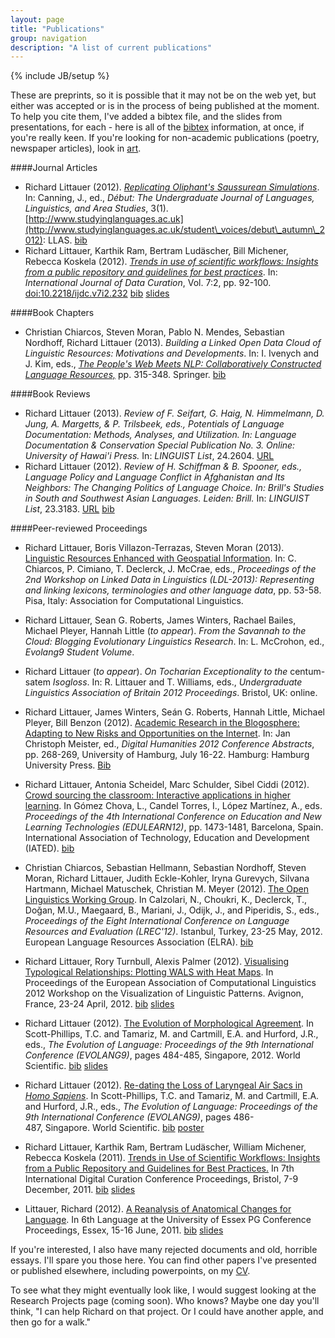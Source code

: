```yaml
---
layout: page
title: "Publications"
group: navigation
description: "A list of current publications"
---
```

{% include JB/setup %}

These are preprints, so it is possible that it may not be on the web yet, but either was accepted or is in the process of being published at the moment. To help you cite them, I've added a bibtex file, and the slides from presentations, for each - here is all of the [bibtex](http://www.burntfen.net/linguistics/publications.bib) information, at once, if you're really keen. If you're looking for non-academic publications (poetry, newspaper articles), look in [art](/art.html).

####Journal Articles

 * Richard Littauer (2012). [_Replicating Oliphant's Saussurean Simulations_](http://www.rlittauer.com/publications/LittDebut.pdf). In: Canning, J., ed., _Début: The Undergraduate Journal of Languages, Linguistics, and Area Studies_, 3(1). [http://www.studyinglanguages.ac.uk](http://www.studyinglanguages.ac.uk/student\_voices/debut\_autumn\_2012): LLAS. [bib](http://www.rlittauer.com/publications/bib/LittDebut.bib)  
 * Richard Littauer, Karthik Ram, Bertram Ludäscher, Bill Michener, Rebecca Koskela (2012). [_Trends in use of scientific workflows: Insights from a public repository and guidelines for best practices_](http://ijdc.net/index.php/ijdc/article/download/222/291). In: _International Journal of Data Curation_, Vol. 7:2, pp. 92-100. [doi:10.2218/ijdc.v7i2.232](http://ijdc.net/index.php/ijdc/article/view/222) [bib](http://www.burntfen.net/publications/bib/LittIJDC.bib) [slides](http://www.slideshare.net/RichLitt/trends-in-use-of-scientific-workflows-insights-from-a-public-repository-and-recommendations-for-best-practices)  

####Book Chapters

 * Christian Chiarcos, Steven Moran, Pablo N. Mendes, Sebastian Nordhoff, Richard Littauer (2013). _Building a Linked Open Data Cloud of Linguistic Resources: Motivations and Developments_. In: I. Ivenych and J. Kim, eds., [_The People's Web Meets NLP: Collaboratively Constructed Language Resources,_](https://www.springer.com/education+%26+language/linguistics/book/978-3-642-35084-9) pp. 315-348. Springer. [bib](http://www.rlittauer.com/publications/bib/ChiarcosLOD.bib)  

####Book Reviews

 * Richard Littauer (2013). _Review of F. Seifart, G. Haig, N. Himmelmann, D. Jung, A. Margetts, & P. Trilsbeek, eds., Potentials of Language Documentation: Methods, Analyses, and Utilization. In: Language Documentation & Conservation Special Publication No. 3. Online: University of Hawai'i Press._ In: _LINGUIST List_, 24.2604. [URL](http://linguistlist.org/pubs/reviews/get-review.cfm?SubID=12670360)  
 * Richard Littauer (2012). _Review of H. Schiffman & B. Spooner, eds., Language Policy and Language Conflict in Afghanistan and Its Neighbors: The Changing Politics of Language Choice. In: Brill's Studies in South and Southwest Asian Languages. Leiden: Brill._ In: _LINGUIST List_, 23.3183. [URL](http://linguistlist.org/pubs/reviews/get-review.cfm?SubID=4553348) [bib](http://www.rlittauer.com/publications/bib/LittLinguist.bib)  


####Peer-reviewed Proceedings

 * Richard Littauer, Boris Villazon-Terrazas, Steven Moran (2013). [Linguistic Resources Enhanced with Geospatial Information](http://www.aclweb.org/anthology/W13-5508). In: C. Chiarcos, P. Cimiano, T. Declerck, J. McCrae, eds., *Proceedings of the 2nd Workshop on Linked Data in Linguistics (LDL-2013): Representing and linking lexicons, terminologies and other language data*, pp. 53-58. Pisa, Italy: Association for Computational Linguistics. 
 * Richard Littauer, Sean G. Roberts, James Winters, Rachael Bailes, Michael Pleyer, Hannah Little (*to appear*). *From the Savannah to the Cloud: Blogging Evolutionary Linguistics Research*. In: L. McCrohon, ed., *Evolang9 Student Volume*.  
 * Richard Littauer (*to appear*). *On Tocharian Exceptionality to the* centum-satem *Isogloss*. In: R. Littauer and T. Williams, eds., *Undergraduate Linguistics Association of Britain 2012 Proceedings*. Bristol, UK: online.  
 * Richard Littauer, James Winters, Seán G. Roberts, Hannah Little, Michael Pleyer, Bill Benzon (2012). [Academic Research in the Blogosphere: Adapting to New Risks and Opportunities on the Internet](http://www.rlittauer.com/publications/LittDH.pdf). In: Jan Christoph Meister, ed., _Digital Humanities 2012 Conference Abstracts_, pp. 268-269, University of Hamburg, July 16-22. Hamburg: Hamburg University Press. [Bib](http://www.rlittauer.com/publications/LittDH.bib)
 * Richard Littauer, Antonia Scheidel, Marc Schulder, Sibel Ciddi (2012). [Crowd sourcing the classroom: Interactive applications in higher learning](http://www.burntfen.net/publications/LittEdulearn.pdf). In Gómez Chova, L., Candel Torres, I., López Martínez, A., eds. _Proceedings of the 4th International Conference on Education and New Learning Technologies (EDULEARN12)_, pp. 1473-1481, Barcelona, Spain. International Association of Technology, Education and Development (IATED). [bib](http://www.burntfen.net/publications/bib/LittEdulearn.bib)  
 * Christian Chiarcos, Sebastian Hellmann, Sebastian Nordhoff, Steven Moran, Richard Littauer, Judith Eckle-Kohler, Iryna Gurevych, Silvana Hartmann, Michael Matuschek, Christian M. Meyer (2012). [The Open Linguistics Working Group](http://www.burntfen.net/publications/OKFLREC.pdf). In Calzolari, N., Choukri, K., Declerck, T., Doğan, M.U., Maegaard, B., Mariani, J., Odijk, J., and Piperidis, S., eds., _Proceedings of the Eight International Conference on Language Resources and Evaluation (LREC'12)_. Istanbul, Turkey, 23-25 May, 2012. European Language Resources Association (ELRA). [bib](http://www.burntfen.net/publications/bib/OKFLREC.bib)  
 * Richard Littauer, Rory Turnbull, Alexis Palmer (2012). [Visualising Typological Relationships: Plotting WALS with Heat Maps](http://www.burntfen.net/publications/LittEACL.pdf). In Proceedings of the European Association of Computational Linguistics 2012 Workshop on the Visualization of Linguistic Patterns. Avignon, France, 23-24 April, 2012. [bib](http://www.burntfen.net/publications/bib/LittEACL.bib) [slides](http://www.slideshare.net/RichLitt/visualising-typological-relationships-plotting-wals-with-heat-maps)
  
 * Richard Littauer (2012). <a href="http://www.burntfen.net/merecat/wp-content/uploads/2012/01/The-Evolution-of-Morphological-Agreement.pdf">The Evolution of Morphological Agreement</a>. In Scott-Phillips, T.C. and Tamariz, M. and Cartmill, E.A. and Hurford, J.R., eds., _The Evolution of Language: Proceedings of the 9th International Conference (EVOLANG9)_, pages 484-485, Singapore, 2012. World Scientific. [bib](http://www.burntfen.net/publications/bib/LittEvoa.bib) [slides](http://www.slideshare.net/RichLitt/the-evolution-of-morphological-agreement)   
 * Richard Littauer (2012). <a href="http://www.burntfen.net/merecat/wp-content/uploads/2012/01/Re-dating-the-Loss-of-Laryngeal-Air-Sacs-in-Homo-Sapiens.pdf">Re-dating the Loss of Laryngeal Air Sacs in <em>Homo Sapiens</em></a>. In Scott-Phillips, T.C. and Tamariz, M. and Cartmill, E.A. and Hurford, J.R., eds., _The Evolution of Language: Proceedings of the 9th International Conference (EVOLANG9)_, pages 486-487, Singapore. World Scientific. [bib](http://www.burntfen.net/publications/bib/LittEvob.bib) [poster](http://www.burntfen.net/merecat/wp-content/uploads/2012/01/Re-dating-the-Loss-of-Laryngeal-Air-Sacs-in-Homo-Sapiens.pdf)   
 * Richard Littauer, Karthik Ram, Bertram Ludäscher, William Michener, Rebecca Koskela (2011). <a href="http://www.burntfen.net/merecat/wp-content/uploads/2012/01/Trends-in-Use-of-Scientific-Workflows-Insights-from-a-Public-Repository-and-Recommendations-for-Best-Practices.pdf">Trends in Use of Scientific Workflows: Insights from a Public Repository and Guidelines for Best Practices.</a> In 7th International Digital Curation Conference Proceedings, Bristol, 7-9 December, 2011. [bib](http://www.burntfen.net/publications/bib/LittIDCC.bib) [slides](http://www.slideshare.net/RichLitt/trends-in-use-of-scientific-workflows-insights-from-a-public-repository-and-recommendations-for-best-practices)   
 * Littauer, Richard (2012). <a href="http://www.burntfen.net/merecat/wp-content/uploads/2012/01/A-Reanalysis-of-Anatomical-Changes-for-Language-Re-Dating-the-Loss-of-Laryngeal-Air-Sacs-in-Homo-sapiens.pdf">A Reanalysis of Anatomical Changes for Language</a>. In 6th Language at the University of Essex PG Conference Proceedings, Essex, 15-16 June, 2011. [bib](http://www.burntfen.net/publications/bib/LittEssex.bib) [slides](http://www.slideshare.net/RichLitt/a-reanalysis-of-anatomical-changes-for-language)  

If you're interested, I also have many rejected documents and old, horrible essays. I'll spare you those here. You can find other papers I've presented or published elsewhere, including powerpoints, on my [CV](http://www.burntfen.net/linguistics/Littauer_CV.pdf).  

To see what they might eventually look like, I would suggest looking at the Research Projects page (coming soon). Who knows? Maybe one day you'll think, "I can help Richard on that project. Or I could have another apple, and then go for a walk."
